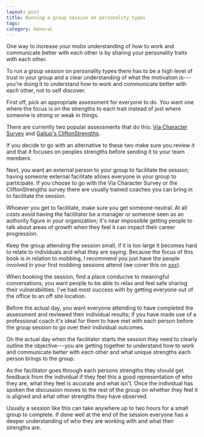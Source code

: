 ```yaml
---
layout: post
title: Running a group session on personality types
tags: 
category: General
---
```


One way to increase your mobs understanding of how to work and communicate better with each other is by sharing your personality traits with each other.

To run a group session on personality types there has to be a high level of trust in your group and a clear understanding of what the motivation is---you're doing it to understand how to work and communicate better with each other, not to self discover. 

First off, pick an appropriate assessment for everyone to do. You want one where the focus is on the strengths to each trait instead of just where someone is strong or weak in things. 

There are currently two popular assessments that do this: [Via Character Survey](http://www.viacharacter.org/) and [Gallup's CliftonStrengths](https://www.gallupstrengthscenter.com). 

If you decide to go with an alternative to these two make sure you review it and that it focuses on peoples strengths before sending it to your team members.

Next, you want an external person to your group to facilitate the session; having someone external facilitate allows everyone in your group to participate. If you choose to go with the Via Character Survey or the CliftonStrengths survey there are usually trained coaches you can bring in to facilitate the session. 

Whoever you get to facilitate, make sure you get someone neutral. At all costs avoid having the facilitator be a manager or someone seen as an authority figure in your organization; it's near impossible getting people to talk about areas of growth when they feel it can impact their career progression.

Keep the group attending the session small, if it is too large it becomes hard to relate to individuals and what they are saying. Because the focus of this book is in relation to mobbing, I recommend you just have the people involved in your first mobbing sessions attend (we cover this on [xxx](#whos-in-your-first-few-mobs)).  

When booking the session, find a place conducive to meaningful conversations; you want people to be able to relax and feel safe sharing their vulnerabilities. I've had most success with by getting everyone out of the office to an off site location.

Before the actual day, you want everyone attending to have completed the assessment and reviewed their individual results; if you have made use of a professional coach it's ideal for them to have met with each person before the group session to go over their individual outcomes.

On the actual day when the facilitator starts the session they need to clearly outline the objective---you are getting together to understand how to work and communicate better with each other and what unique strengths each person brings to the group.

As the facilitator goes through each persons strengths they should get feedback from the individual if they feel this a good representation of who they are, what they feel is accurate and what isn't. Once the individual has spoken the discussion moves to the rest of the group on whether they feel it is aligned and what other strengths they have observed.

Usually a session like this can take anywhere up to two hours for a small group to complete. If done well at the end of the session everyone has a deeper understanding of who they are working with and what their strengths are. 

